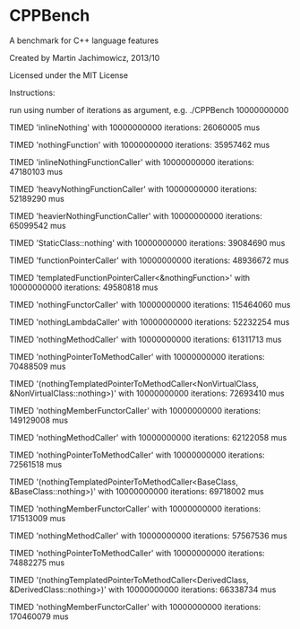 CPPBench
========

A benchmark for C++ language features


Created by Martin Jachimowicz, 2013/10

Licensed under the MIT License


Instructions:

run using number of iterations as argument, e.g.
./CPPBench 10000000000


  TIMED 'inlineNothing' with 10000000000 iterations: 26060005 mus
  
  TIMED 'nothingFunction' with 10000000000 iterations: 35957462 mus

  TIMED 'inlineNothingFunctionCaller' with 10000000000 iterations: 47180103 mus

  TIMED 'heavyNothingFunctionCaller' with 10000000000 iterations: 52189290 mus

  TIMED 'heavierNothingFunctionCaller' with 10000000000 iterations: 65099542 mus

  TIMED 'StaticClass::nothing' with 10000000000 iterations: 39084690 mus

  TIMED 'functionPointerCaller' with 10000000000 iterations: 48936672 mus


  TIMED 'templatedFunctionPointerCaller<&nothingFunction>' with 10000000000 iterations: 49580818 mus

  TIMED 'nothingFunctorCaller' with 10000000000 iterations: 115464060 mus

  TIMED 'nothingLambdaCaller' with 10000000000 iterations: 52232254 mus

  TIMED 'nothingMethodCaller<NonVirtualClass>' with 10000000000 iterations: 61311713 mus

  TIMED 'nothingPointerToMethodCaller<NonVirtualClass>' with 10000000000 iterations: 70488509 mus

  TIMED '(nothingTemplatedPointerToMethodCaller<NonVirtualClass, &NonVirtualClass::nothing>)' with 10000000000 iterations: 72693410 mus

  TIMED 'nothingMemberFunctorCaller<NonVirtualClass>' with 10000000000 iterations: 149129008 mus

  TIMED 'nothingMethodCaller<BaseClass>' with 10000000000 iterations: 62122058 mus

  TIMED 'nothingPointerToMethodCaller<BaseClass>' with 10000000000 iterations: 72561518 mus

  TIMED '(nothingTemplatedPointerToMethodCaller<BaseClass, &BaseClass::nothing>)' with 10000000000 iterations: 69718002 mus

  TIMED 'nothingMemberFunctorCaller<BaseClass>' with 10000000000 iterations: 171513009 mus

  TIMED 'nothingMethodCaller<DerivedClass>' with 10000000000 iterations: 57567536 mus

  TIMED 'nothingPointerToMethodCaller<DerivedClass>' with 10000000000 iterations: 74882275 mus

  TIMED '(nothingTemplatedPointerToMethodCaller<DerivedClass, &DerivedClass::nothing>)' with 10000000000 iterations: 66338734 mus

  TIMED 'nothingMemberFunctorCaller<DerivedClass>' with 10000000000 iterations: 170460079 mus

